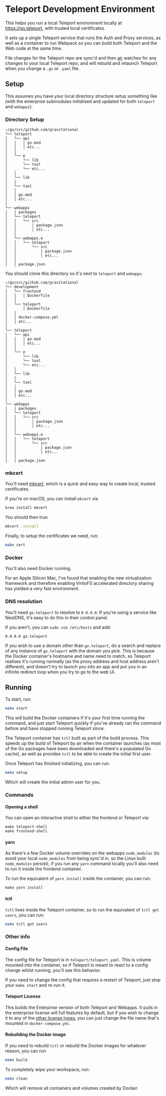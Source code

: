 # Teleport Development Environment

This helps you run a local Teleport environment locally at https://go.teleport, with trusted local certificates.

It sets up a single Teleport service that runs the Auth and Proxy services, as well as a container to run Webpack so you can build both Teleport and the Web code at the same time.

File changes for the Teleport repo are sync'd and then [air](https://github.com/cosmtrek/air) watches for any changes to your local Teleport repo, and will rebuild and relaunch Teleport when you change a `.go` or `.yaml` file.

## Setup

This assumes you have your local directory structure setup something like (with the enterprise submodules initialised and updated for both `teleport` and `webapps`):


### Directory Setup

```
~/go/src/github.com/gravitational
└── teleport
│   └── api
│   │   │ go.mod
│   │   │ etc...
│   │
│   └── e
│       └── lib
│       └── tool
│       └── etc...
│   │
│   └── lib
│   │
│   └── tool
│   │
│   │ go.mod
│   │ etc...
│
└── webapps
│   │ packages
│   └── teleport
│   │   └── src
│   │       │ package.json
│   │       │ etc...
│   │
│   └── webapps.e
│   │   └── teleport
│   │       └── src
│   │           │ package.json
│   │           │ etc...
│   │
│   │ package.json
```

You should clone this directory so it's next to `teleport` and `webapps`.

```
~/go/src/github.com/gravitational
└── development
│   └── frontend
│   │   │ Dockerfile
│   │
│   └── teleport
│       │ Dockerfile
│   │
│   │ docker-compose.yml
│   │ etc...
│
└── teleport
│   └── api
│   │   │ go.mod
│   │   │ etc...
│   │
│   └── e
│       └── lib
│       └── tool
│       └── etc...
│   │
│   └── lib
│   │
│   └── tool
│   │
│   │ go.mod
│   │ etc...
│
└── webapps
│   │ packages
│   └── teleport
│   │   └── src
│   │       │ package.json
│   │       │ etc...
│   │
│   └── webapps.e
│   │   └── teleport
│   │       └── src
│   │           │ package.json
│   │           │ etc...
│   │
│   │ package.json
```

### mkcert

You'll need [mkcert](https://github.com/FiloSottile/mkcert), which is a quick and easy way to create local, trusted certificates.

If you're on macOS, you can install `mkcert` via

```bash
brew install mkcert
```

You should then trun
```bash
mkcert -install
```

Finally, to setup the certificates we need, run:

```bash
make cert
```

### Docker

You'll also need Docker running.

For an Apple Silicon Mac, I've found that enabling the new virtualization framework and therefore enabling VirtioFS accelerated directory sharing has yielded a very fast environment.

### DNS resolution

You'll need `go.teleport` to resolve to `0.0.0.0`. If you're using a service like NextDNS, it's easy to do this in their control panel.

If you aren't, you can `sudo vim /etc/hosts` and add:

```
0.0.0.0 go.teleport
```

If you wish to use a domain other than `go.teleport`, do a search and replace of any instance of `go.teleport` with the domain you pick. This is because the Docker container's hostname and name need to match, so Teleport realises it's running normally (as the proxy address and host address aren't different), and doesn't try to launch you into an app and put you in an infinite redirect loop when you try to go to the web UI.

## Running

To start, run:

```bash
make start
```

This will build the Docker containers if it's your first time running the command, and just start Teleport quickly if you've already ran the command before and have stopped running Teleport since.

The Teleport container has `tctl` built as part of the build process. This speeds up the build of Teleport by air when the container launches (as most of the Go packages have been downloaded and there's a populated Go cache), as well as provides `tctl` to be able to create the initial first user.

Once Teleport has finished initializing, you can run:

```bash
make setup
```

Which will create the initial admin user for you.

### Commands

#### Opening a shell

You can open an interactive shell to either the frontend or Teleport via:

```
make teleport-shell
make frontend-shell
```

#### yarn

As there's a few Docker volume overrides on the webapps `node_modules` (to avoid your local `node_modules` from being sync'd in, so the Linux built `node_modules` persist), if you run any `yarn` command locally you'll also need to run it inside the frontend container.

To run the equivalent of `yarn install` inside the container, you can run:

```
make yarn install
```

#### tctl

`tctl` lives inside the Teleport container, so to run the equivalent of `tctl get users`, you can run:

```bash
make tctl get users
```

### Other info

#### Config File

The config file for Teleport is in `teleport/teleport.yaml`. This is volume mounted into the container, so if Teleport is meant to react to a config change whilst running, you'll see this behavior.

If you need to change the config that requires a restart of Teleport, just stop your `make start` and re-run it.

#### Teleport License

This builds the Enterprise version of both Teleport and Webapps. It pulls in the enterprise license will full features by default, but if you wish to change it to any of the [other license types](https://github.com/gravitational/teleport.e/tree/master/fixtures), you can just change the file name that's mounted in `docker-compose.yml`.

#### Rebuilding the Docker image

If you need to rebuild `tctl` or rebuild the Docker images for whatever reason, you can run

```bash
make build
```

To completely wipe your workspace, run:

```bash
make clean
```

Which will remove all containers and volumes created by Docker.
